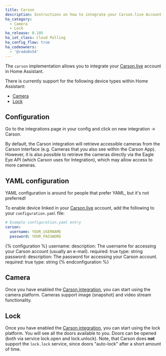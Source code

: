 ```yaml
---
title: Carson
description: Instructions on how to integrate your Carson.live Account within Home Assistant.
ha_category:
  - Camera
  - Lock
ha_release: 0.105
ha_iot_class: Cloud Polling
ha_config_flow: true
ha_codeowners:
  - '@rado0x54'
---
```


The `carson` implementation allows you to integrate your [Carson.live](https://carson.live/) account in Home Assistant.

There is currently support for the following device types within Home Assistant:

- [Camera](#camera)
- [Lock](#lock)

## Configuration

Go to the integrations page in your config and click on new integration -> Carson.

By default, the Carson integration will retrieve accessible cameras from the Carson Interface (e.g. Cameras that you also see within the Carson App).
However, it is also possible to retrieve the cameras directly via the Eagle Eye API (which Carson uses for Integration), which may allow access to
more cameras.

## YAML configuration

YAML configuration is around for people that prefer YAML, but it's not preferred!

To enable device linked in your [Carson.live](https://carson.live/) account, add the following to your `configuration.yaml` file:

```yaml
# Example configuration.yaml entry
carson:
  username: YOUR_USERNAME
  password: YOUR_PASSWORD
```

{% configuration %}
username:
  description: The username for accessing your Carson account (usually an e-mail).
  required: true
  type: string
password:
  description: The password for accessing your Carson account.
  required: true
  type: string
{% endconfiguration %}

## Camera

Once you have enabled the [Carson integration](/integrations/carson), you can start using the camera platform.
Cameras support image (snapshot) and video stream functionality.

## Lock

Once you have enabled the [Carson integration](/integrations/carson), you can start using the lock platform. You will see all the doors available to you.
Doors can be opened (both via service lock.open and lock.unlock). Note, that Carson does **not** support the `lock.lock` service, since doors "auto-lock" after a short amount of time.
